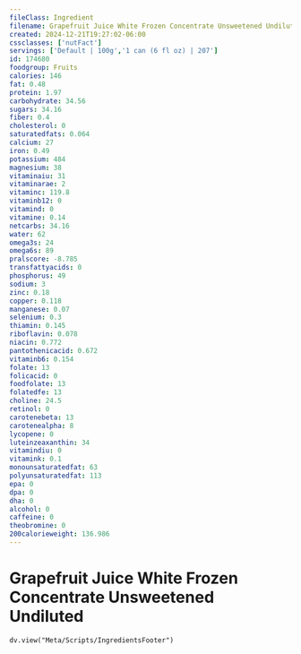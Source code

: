 ```yaml
---
fileClass: Ingredient
filename: Grapefruit Juice White Frozen Concentrate Unsweetened Undiluted
created: 2024-12-21T19:27:02-06:00
cssclasses: ['nutFact']
servings: ['Default | 100g','1 can (6 fl oz) | 207']
id: 174680
foodgroup: Fruits
calories: 146
fat: 0.48
protein: 1.97
carbohydrate: 34.56
sugars: 34.16
fiber: 0.4
cholesterol: 0
saturatedfats: 0.064
calcium: 27
iron: 0.49
potassium: 484
magnesium: 38
vitaminaiu: 31
vitaminarae: 2
vitaminc: 119.8
vitaminb12: 0
vitamind: 0
vitamine: 0.14
netcarbs: 34.16
water: 62
omega3s: 24
omega6s: 89
pralscore: -8.785
transfattyacids: 0
phosphorus: 49
sodium: 3
zinc: 0.18
copper: 0.118
manganese: 0.07
selenium: 0.3
thiamin: 0.145
riboflavin: 0.078
niacin: 0.772
pantothenicacid: 0.672
vitaminb6: 0.154
folate: 13
folicacid: 0
foodfolate: 13
folatedfe: 13
choline: 24.5
retinol: 0
carotenebeta: 13
carotenealpha: 8
lycopene: 0
luteinzeaxanthin: 34
vitamindiu: 0
vitamink: 0.1
monounsaturatedfat: 63
polyunsaturatedfat: 113
epa: 0
dpa: 0
dha: 0
alcohol: 0
caffeine: 0
theobromine: 0
200calorieweight: 136.986
---
```


# Grapefruit Juice White Frozen Concentrate Unsweetened Undiluted

```dataviewjs
dv.view("Meta/Scripts/IngredientsFooter")
```